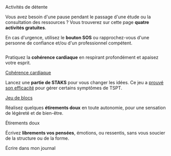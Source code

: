 <div class="banner">
    <div class="title">Activités de détente</div>
    <div class="intro">
        <p>Vous avez besoin d'une pause pendant le passage d'une étude ou la consultation des ressources ? Vous trouverez sur cette page <b>quatre activités gratuites</b>.
        <p>En cas d'urgence, utilisez le <b>bouton SOS</b> ou rapprochez-vous d'une personne de confiance et/ou d'un professionnel compétent.
    </div>
</div>

<div class="tab">
    <div class="tileset">
        <div class="tile" style="flex: 5;">
            <img src="{{ ASSET ../assets/web/illustrations/respiration.webp }}" alt="" />
            <div>
                <p>Pratiquez la <b>cohérence cardiaque</b> en respirant profondément et apaisez votre esprit.</p>
                <div class="actions">
                    <a href="/coherence">Cohérence cardiaque</a>
                </div>
            </div>
        </div>
        <div class="tile" style="flex: 6;">
            <img src="{{ ASSET ../assets/web/illustrations/staks.webp }}" alt="" />
            <div>
                <p>Lancez une <b>partie de STAKS</b> pour vous changer les idées. Ce jeu a <a href="https://www.nature.com/articles/mp201723" target="_blank">prouvé son efficacité</a> pour gérer certains symptômes de TSPT.</p>
                <div class="actions">
                    <a href="/staks">Jeu de blocs</a>
                </div>
            </div>
        </div>
        <div class="tile" style="flex: 6;">
            <img src="{{ ASSET ../assets/web/illustrations/etirements.webp }}" alt="" />
            <div>
                <p>Réalisez quelques <b>étirements doux</b> en toute autonomie, pour une sensation de légèreté et de bien-être.</p>
                <div class="actions">
                    <a class="disabled">Étirements doux</a>
                </div>
            </div>
        </div>
        <div class="tile" style="flex: 5;">
            <img src="{{ ASSET ../assets/web/illustrations/ecriture.webp }}" alt="" />
            <div>
                <p>Écrivez <b>librements vos pensées</b>, émotions, ou ressentis, sans vous soucier de la structure ou de la forme.</p>
                <div class="actions">
                    <a class="disabled">Écrire dans mon journal</a>
                </div>
            </div>
        </div>
    </div>
</div>
